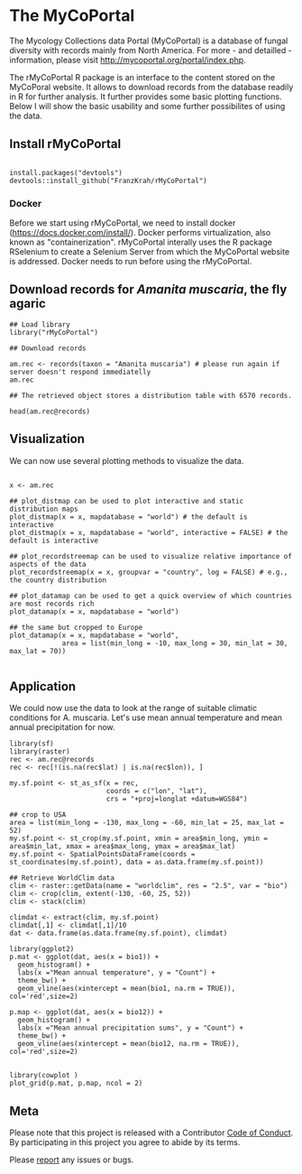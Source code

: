 # The MyCoPortal

The Mycology Collections data Portal (MyCoPortal) is a database of fungal diversity with records mainly from North America. For more - and detailled - information, please visit http://mycoportal.org/portal/index.php.

The rMyCoPortal R package is an interface to the content stored on the MyCoPoral website. It allows to download records from the database readily in R for further analysis. It further provides some basic plotting functions. Below I will show the basic usability and some further possibilites of using the data.

## Install rMyCoPortal
```{r setup, include=TRUE, eval=FALSE}

install.packages("devtools")
devtools::install_github("FranzKrah/rMyCoPortal")

```

### Docker

Before we start using rMyCoPortal, we need to install docker (https://docs.docker.com/install/). Docker performs  virtualization, also known as "containerization". rMyCoPortal interally uses the R package RSelenium to create a Selenium Server from which the MyCoPortal website is addressed. 
Docker needs to run before using the rMyCoPortal.

## Download records for *Amanita muscaria*, the fly agaric


```{r example1, include=TRUE, eval=TRUE, echo=TRUE}
## Load library
library("rMyCoPortal")

## Download records

am.rec <- records(taxon = "Amanita muscaria") # please run again if server doesn't respond immediatelly
am.rec

## The retrieved object stores a distribution table with 6570 records.

head(am.rec@records)
```

## Visualization
We can now use several plotting methods to visualize the data.

```{r plots, include=TRUE, eval=TRUE, echo=TRUE}

x <- am.rec

## plot_distmap can be used to plot interactive and static distribution maps
plot_distmap(x = x, mapdatabase = "world") # the default is interactive
plot_distmap(x = x, mapdatabase = "world", interactive = FALSE) # the default is interactive

## plot_recordstreemap can be used to visualize relative importance of aspects of the data
plot_recordstreemap(x = x, groupvar = "country", log = FALSE) # e.g., the country distribution

## plot_datamap can be used to get a quick overview of which countries are most records rich
plot_datamap(x = x, mapdatabase = "world")

## the same but cropped to Europe
plot_datamap(x = x, mapdatabase = "world",
             area = list(min_long = -10, max_long = 30, min_lat = 30, max_lat = 70))


```

## Application
We could now use the data to look at the range of suitable climatic conditions for A. muscaria. Let's use mean annual temperature and mean annual precipitation for now. 

```{r clim, include=TRUE, eval=TRUE, echo=TRUE}
library(sf)
library(raster)
rec <- am.rec@records
rec <- rec[!(is.na(rec$lat) | is.na(rec$lon)), ]

my.sf.point <- st_as_sf(x = rec, 
                        coords = c("lon", "lat"),
                        crs = "+proj=longlat +datum=WGS84")

## crop to USA
area = list(min_long = -130, max_long = -60, min_lat = 25, max_lat = 52)
my.sf.point <- st_crop(my.sf.point, xmin = area$min_long, ymin = area$min_lat, xmax = area$max_long, ymax = area$max_lat)
my.sf.point <- SpatialPointsDataFrame(coords = st_coordinates(my.sf.point), data = as.data.frame(my.sf.point))

## Retrieve WorldClim data
clim <- raster::getData(name = "worldclim", res = "2.5", var = "bio")
clim <- crop(clim, extent(-130, -60, 25, 52))
clim <- stack(clim)

climdat <- extract(clim, my.sf.point)
climdat[,1] <- climdat[,1]/10
dat <- data.frame(as.data.frame(my.sf.point), climdat)

library(ggplot2)
p.mat <- ggplot(dat, aes(x = bio1)) +
  geom_histogram() +
  labs(x ="Mean annual temperature", y = "Count") +
  theme_bw() +
  geom_vline(aes(xintercept = mean(bio1, na.rm = TRUE)), col='red',size=2)

p.map <- ggplot(dat, aes(x = bio12)) +
  geom_histogram() +
  labs(x ="Mean annual precipitation sums", y = "Count") +
  theme_bw() +
  geom_vline(aes(xintercept = mean(bio12, na.rm = TRUE)), col='red',size=2)


library(cowplot )
plot_grid(p.mat, p.map, ncol = 2)

```

## Meta

Please note that this project is released with a Contributor [Code of Conduct](https://github.com/FranzKrah/rMyCoPortal/blob/master/CONDUCT.md). By participating in this project you agree to abide by its terms.

Please [report](https://github.com/FranzKrah/rMyCoPortal/issues) any issues or bugs.
